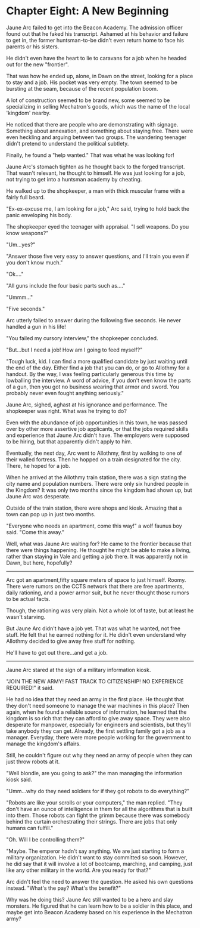 # Chapter Eight: A New Beginning

Jaune Arc failed to get into the Beacon Academy. The admission officer found out that he faked his transcript. Ashamed at his behavior and failure to get in, the former huntsman-to-be didn't even return home to face his parents or his sisters.

He didn't even have the heart to lie to caravans for a job when he headed out for the new "frontier".

That was how he ended up, alone, in Dawn on the street, looking for a place to stay and a job. His pocket was very empty. The town seemed to be bursting at the seam, because of the recent population boom.

A lot of construction seemed to be brand new, some seemed to be specializing in selling Mechatron's goods, which was the name of the local 'kingdom' nearby.

He noticed that there are people who are demonstrating with signage. Something about annexation, and something about staying free. There were even heckling and arguing between two groups. The wandering teenager didn't pretend to understand the political subtlety.

Finally, he found a "help wanted." That was what he was looking for!

Jaune Arc's stomach tighten as he thought back to the forged transcript. That wasn't relevant, he thought to himself. He was just looking for a job, not trying to get into a huntsman academy by cheating.

He walked up to the shopkeeper, a man with thick muscular frame with a fairly full beard.

"Ex-ex-excuse me, I am looking for a job," Arc said, trying to hold back the panic enveloping his body.

The shopkeeper eyed the teenager with appraisal. "I sell weapons. Do you know weapons?"

"Um...yes?"

"Answer those five very easy to answer questions, and I'll train you even if you don't know much."

"Ok...."

"All guns include the four basic parts such as...."

"Ummm..."

"Five seconds."

Arc utterly failed to answer during the following five seconds. He never handled a gun in his life!

"You failed my cursory interview," the shopkeeper concluded.

"But...but I need a job! How am I going to feed myself?"

"Tough luck, kid. I can find a more qualified candidate by just waiting until the end of the day. Either find a job that you can do, or go to Allothmy for a handout. By the way, I was feeling particularly generous this time by lowballing the interview. A word of advice, if you don't even know the parts of a gun, then you got no business wearing that armor and sword. You probably never even fought anything seriously."

Jaune Arc, sighed, aghast at his ignorance and performance. The shopkeeper was right. What was he trying to do?

Even with the abundance of job opportunities in this town, he was passed over by other more assertive job applicants, or that the jobs required skills and experience that Jaune Arc didn't have. The employers were supposed to be hiring, but that apparently didn't apply to him.

Eventually, the next day, Arc went to Allothmy, first by walking to one of their walled fortress. Then he hopped on a train designated for the city. There, he hoped for a job.

When he arrived at the Allothmy train station, there was a sign stating the city name and population numbers. There were only six hundred people in the Kingdom? It was only two months since the kingdom had shown up, but Jaune Arc was desperate.

Outside of the train station, there were shops and kiosk. Amazing that a town can pop up in just two months.

"Everyone who needs an apartment, come this way!" a wolf faunus boy said. "Come this away."

Well, what was Jaune Arc waiting for? He came to the frontier because that there were things happening. He thought he might be able to make a living, rather than staying in Vale and getting a job there. It was apparently not in Dawn, but here, hopefully?

***

Arc got an apartment,fifty square meters of space to just himself. Roomy. There were rumors on the CCTS network that there are free apartments, daily rationing, and a power armor suit, but he never thought those rumors to be actual facts.

Though, the rationing was very plain. Not a whole lot of taste, but at least he wasn't starving.

But Jaune Arc didn't have a job yet. That was what he wanted, not free stuff. He felt that he earned nothing for it. He didn't even understand why Allothmy decided to give away free stuff for nothing.

He'll have to get out there...and get a job.

***

Jaune Arc stared at the sign of a military information kiosk.

"JOIN THE NEW ARMY! FAST TRACK TO CITIZENSHIP! NO EXPERIENCE REQUIRED!" it said.

He had no idea that they need an army in the first place. He thought that they don't need someone to manage the war machines in this place? Then again, when he found a reliable source of information, he learned that the kingdom is so rich that they can afford to give away space. They were also desperate for manpower, especially for engineers and scientists, but they'll take anybody they can get. Already, the first settling family got a job as a manager. Everyday, there were more people working for the government to manage the kingdom's affairs.

Still, he couldn't figure out why they need an army of people when they can just throw robots at it.

"Well blondie, are you going to ask?" the man managing the information kiosk said.

"Umm...why do they need soldiers for if they got robots to do everything?"

"Robots are like your scrolls or your computers," the man replied. "They don't have an ounce of intelligence in them for all the algorithms that is built into them. Those robots can fight the grimm because there was somebody behind the curtain orchestrating their strings. There are jobs that only humans can fulfill."

"Oh. Will I be controlling them?"

"Maybe. The emperor hadn't say anything. We are just starting to form a military organization. He didn't want to stay committed so soon. However, he did say that it will involve a lot of bootcamp, marching, and camping, just like any other military in the world. Are you ready for that?"

Arc didn't feel the need to answer the question. He asked his own questions instead. "What's the pay? What's the benefit?"

Why was he doing this? Jaune Arc still wanted to be a hero and slay monsters. He figured that he can learn how to be a soldier in this place, and maybe get into Beacon Academy based on his experience in the Mechatron army?
